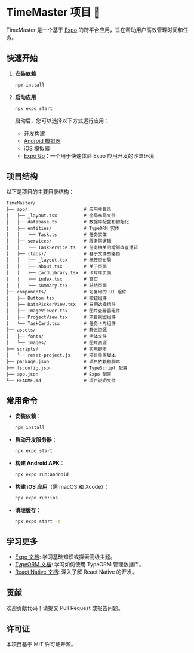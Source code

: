 # TimeMaster 项目 👋

TimeMaster 是一个基于 [Expo](https://expo.dev) 的跨平台应用，旨在帮助用户高效管理时间和任务。

## 快速开始

1. **安装依赖**

   ```bash
   npm install
   ```

2. **启动应用**

   ```bash
   npx expo start
   ```

   启动后，您可以选择以下方式运行应用：

   - [开发构建](https://docs.expo.dev/develop/development-builds/introduction/)
   - [Android 模拟器](https://docs.expo.dev/workflow/android-studio-emulator/)
   - [iOS 模拟器](https://docs.expo.dev/workflow/ios-simulator/)
   - [Expo Go](https://expo.dev/go)：一个用于快速体验 Expo 应用开发的沙盒环境

## 项目结构

以下是项目的主要目录结构：

```
TimeMaster/
├── app/                     # 应用主目录
│   ├── _layout.tsx          # 全局布局文件
│   ├── database.ts          # 数据库配置和初始化
│   ├── entities/            # TypeORM 实体
│   │   └── Task.ts          # 任务实体
│   ├── services/            # 服务层逻辑
│   │   └── TaskService.ts   # 任务相关的增删改查逻辑
│   ├── (tabs)/              # 基于文件的路由
│   │   ├── _layout.tsx      # 标签页布局
│   │   ├── about.tsx        # 关于页面
│   │   ├── cardLibrary.tsx  # 卡片库页面
│   │   ├── index.tsx        # 首页
│   │   └── summary.tsx      # 总结页面
├── components/              # 可复用的 UI 组件
│   ├── Button.tsx           # 按钮组件
│   ├── DataPickerView.tsx   # 日期选择组件
│   ├── ImageViewer.tsx      # 图片查看器组件
│   ├── ProjectView.tsx      # 项目视图组件
│   └── TaskCard.tsx         # 任务卡片组件
├── assets/                  # 静态资源
│   ├── fonts/               # 字体文件
│   └── images/              # 图片资源
├── scripts/                 # 实用脚本
│   └── reset-project.js     # 项目重置脚本
├── package.json             # 项目依赖和脚本
├── tsconfig.json            # TypeScript 配置
├── app.json                 # Expo 配置
└── README.md                # 项目说明文件
```

## 常用命令

- **安装依赖**：
  ```bash
  npm install
  ```

- **启动开发服务器**：
  ```bash
  npx expo start
  ```

- **构建 Android APK**：
  ```bash
  npx expo run:android
  ```

- **构建 iOS 应用**（需 macOS 和 Xcode）：
  ```bash
  npx expo run:ios
  ```

- **清理缓存**：
  ```bash
  npx expo start -c
  ```

## 学习更多

- [Expo 文档](https://docs.expo.dev/): 学习基础知识或探索高级主题。
- [TypeORM 文档](https://typeorm.io/): 学习如何使用 TypeORM 管理数据库。
- [React Native 文档](https://reactnative.dev/): 深入了解 React Native 的开发。

## 贡献

欢迎贡献代码！请提交 Pull Request 或报告问题。

## 许可证

本项目基于 MIT 许可证开源。
